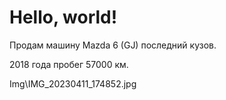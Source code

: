 # Hello, world!

Продам машину Mazda 6 (GJ) последний кузов.

2018 года пробег 57000 км.


Img\IMG_20230411_174852.jpg
